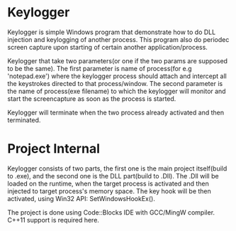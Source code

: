 # Keylogger

Keylogger is simple Windows program that demonstrate how to do DLL injection and keylogging of another process. This program also do periodec screen capture upon starting of certain another application/process.

Keylogger that take two parameters(or one if the two params are supposed to be the same). The first parameter is name of process(for e.g 'notepad.exe') where the keylogger process should attach and intercept all the keystrokes directed to that process/window. The second parameter is the name of process(exe filename) to which the keylogger will monitor and start the screencapture as soon as the process is started.

Keylogger will terminate when the two process already activated and then terminated.

# Project Internal
Keylogger consists of two parts, the first one is the main project itself(build to .exe), and the second one is the DLL part(build to .Dll). The .Dll will be loaded on the runtime, when the target process is activated and then injected to target process's memory space. The key hook will be then activated, using Win32 API: SetWindowsHookEx().

The project is done using Code::Blocks IDE with GCC/MingW compiler. C++11 support is required here.
